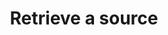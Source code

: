 ---
content-type: "embed-endpoint"
endpoint: "sources"
key: "retrieve-a-source"
version: "4"
order: 4


title: "Retrieve a source"
method: "get"
short-url: |
  /v{{ object.version }}{{ object.endpoint-url }}/{id}
full-url: |
  {{ page.api-base-url }}{{ endpoint.short-url | flatify }}
description: "Retrieves a previously created data source by its unique identifier."


arguments:
  - name: "id"
    required: true
    description: "A path parameter corresponding to the unique ID of the data source to be retrieved."


returns: "A single data source if a valid identifier was provided."


examples:
  - type: "request"
    language: "curl"
    code: |
      curl -X {{ endpoint.method | upcase }} {{ endpoint.full-url | flatify | strip_newlines }}
           -H "Authorization: Bearer <ACCESS_TOKEN>" 
           -H "Content-Type: application/json"
  # - type: "response"
  #   language: ""
  #   code: |

---